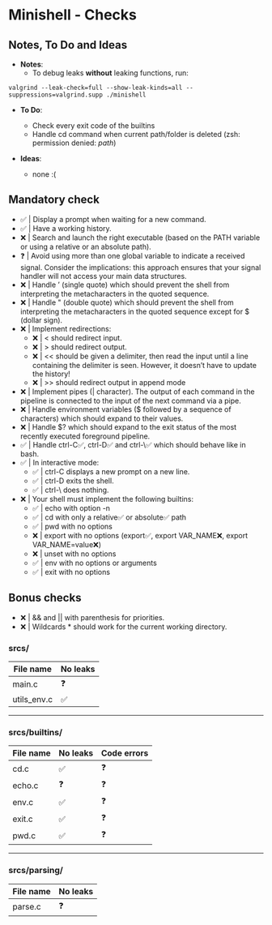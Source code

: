 # Minishell - Checks

## Notes, To Do and Ideas

- **Notes**:
    - To debug leaks **without** leaking functions, run:
```
valgrind --leak-check=full --show-leak-kinds=all --suppressions=valgrind.supp ./minishell
```
- **To Do**: 
    - Check every exit code of the builtins
    - Handle cd command when current path/folder is deleted (zsh: permission denied: *path*)

- **Ideas**:
    - none :(

## Mandatory check

- ✅ | Display a prompt when waiting for a new command.
- ✅ | Have a working history.
- ❌ | Search and launch the right executable (based on the PATH variable or using a
relative or an absolute path).
- ❓ | Avoid using more than one global variable to indicate a received signal. Consider
the implications: this approach ensures that your signal handler will not access your
main data structures.
- ❌ | Handle ’ (single quote) which should prevent the shell from interpreting the metacharacters in the quoted sequence.
- ❌ | Handle " (double quote) which should prevent the shell from interpreting the metacharacters in the quoted sequence except for $ (dollar sign).
- ❌ | Implement redirections:
    - ❌ | < should redirect input.
    - ❌ | \> should redirect output.
    - ❌ | << should be given a delimiter, then read the input until a line containing the
delimiter is seen. However, it doesn’t have to update the history!
    - ❌ | \>\> should redirect output in append mode
- ❌ | Implement pipes (| character). The output of each command in the pipeline is
connected to the input of the next command via a pipe.
- ❌ | Handle environment variables ($ followed by a sequence of characters) which
should expand to their values.
- ❌ | Handle $? which should expand to the exit status of the most recently executed
foreground pipeline.
- ✅ | Handle ctrl-C✅, ctrl-D✅ and ctrl-\✅ which should behave like in bash.
- ✅ | In interactive mode:
    - ✅ | ctrl-C displays a new prompt on a new line.
    - ✅ | ctrl-D exits the shell.
    - ✅ | ctrl-\ does nothing.
- ❌ | Your shell must implement the following builtins:
    - ✅ | echo with option -n
    - ✅ | cd with only a relative✅ or absolute✅ path
    - ✅ | pwd with no options
    - ❌ | export with no options (export✅, export VAR_NAME❌, export VAR_NAME=value❌)
    - ❌ | unset with no options
    - ✅ | env with no options or arguments
    - ✅ | exit with no options

## Bonus checks

- ❌ | && and || with parenthesis for priorities.
- ❌ | Wildcards * should work for the current working directory.

### srcs/

| File name | No leaks |
|-----------|-----------|
| main.c | ❓ |
| utils_env.c | ✅ |

---

### srcs/builtins/

| File name | No leaks | Code errors |
|-----------|-----------|-----------|
| cd.c | ✅ | ❓ |
| echo.c | ❓ | ❓ |
| env.c | ✅ | ❓ |
| exit.c | ✅ | ❓ |
| pwd.c | ✅ | ❓ |

---

### srcs/parsing/

| File name | No leaks |
|-----------|-----------|
| parse.c | ❓ |